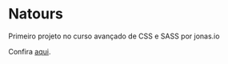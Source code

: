 # Natours

Primeiro projeto no curso avançado de CSS e SASS por jonas.io

Confira [aqui](https://natoursprojeto.netlify.com/).
